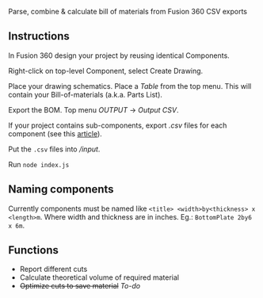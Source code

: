 Parse, combine & calculate bill of materials from Fusion 360 CSV exports

## Instructions
In Fusion 360 design your project by reusing identical Components. 

Right-click on top-level Component, select Create Drawing. 

Place your drawing schematics. Place a *Table* from the top menu. This will contain your Bill-of-materials (a.k.a. Parts List).

Export the BOM. Top menu *OUTPUT* -> *Output CSV*.

If your project contains sub-components, export *.csv* files for each component (see this [article](https://knowledge.autodesk.com/support/fusion-360/learn-explore/caas/sfdcarticles/sfdcarticles/How-to-add-subcomponents-to-Parts-List-in-Fusion-360-Drawing.html)).

Put the `.csv` files into */input*.

Run `node index.js`

## Naming components
Currently components must be named like `<title> <width>by<thickness> x <length>m`. Where width and thickness are in inches. Eg.: `BottomPlate 2by6 x 6m`.

## Functions
- Report different cuts
- Calculate theoretical volume of required material
- ~~Optimize cuts to save material~~ *To-do*